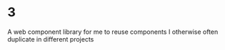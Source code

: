 # 3
A web component library for me to reuse components I otherwise often duplicate in different projects
